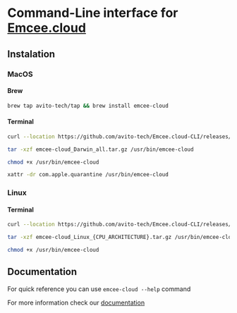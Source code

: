 # Command-Line interface for [Emcee.cloud](https://emcee.cloud)

## Instalation

### MacOS

#### Brew

```sh
brew tap avito-tech/tap && brew install emcee-cloud
```

#### Terminal

```sh
curl --location https://github.com/avito-tech/Emcee.cloud-CLI/releases/download/{VERSION}/emcee-cloud_Darwin_all.tar.gz --output emcee-cloud_Darwin_all.tar.gz
```
```sh
tar -xzf emcee-cloud_Darwin_all.tar.gz /usr/bin/emcee-cloud
```
```sh
chmod +x /usr/bin/emcee-cloud
```
```sh
xattr -dr com.apple.quarantine /usr/bin/emcee-cloud
```

### Linux

#### Terminal

```sh
curl --location https://github.com/avito-tech/Emcee.cloud-CLI/releases/download/{VERSION}/emcee-cloud_Linux_{CPU_ARCHITECTURE}.tar.gz --output emcee-cloud_Linux_{CPU_ARCHITECTURE}.tar.gz
```
```sh 
tar -xzf emcee-cloud_Linux_{CPU_ARCHITECTURE}.tar.gz /usr/bin/emcee-cloud
```
```sh
chmod +x /usr/bin/emcee-cloud
```

## Documentation

For quick reference you can use `emcee-cloud --help` command

For more information check our [documentation](https://docs.emcee.cloud/cloud/integrations/cli/)
